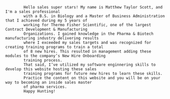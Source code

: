 			Hello sales super stars! My name is Matthew Taylor Scott, and I'm a sales professional 
            with a B.S. in Biology and a Master of Business Administration that I achieved during my 5 years of 
            working for Thermo Fisher Scientific, one of the largest Contract Development & Manufacturing 
            Organizations. I gained knowledge in the Pharma & Biotech manufacturing industry delivering results 
            where I exceeded my sales targets and was recognized for creating training programs to train a total 
            of 8 new hires. This resulted in management adding these modules to the company’s New Hire Onboarding 
            training process.
			That said, I’ve utilized my software enginnering skills to develop this website hosting these sales 
            training programs for future new hires to learn these skills.
			Practice the content on this website and you will be on your way to becoming an inside sales master 
            of pharma services.
			Happy Hunting!
